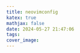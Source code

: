 ```yaml
---
title: neovimconfig
katex: true
mathjax: false
date: 2024-05-27 21:47:06
tags:
cover_image:
---
```

